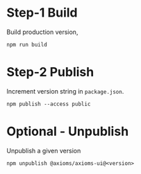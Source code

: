 # Step-1 Build
Build production version,

```
npm run build
```

# Step-2 Publish
Increment version string in `package.json`.

```
npm publish --access public
```

# Optional - Unpublish
Unpublish a given version
```
npm unpublish @axioms/axioms-ui@<version>
```

